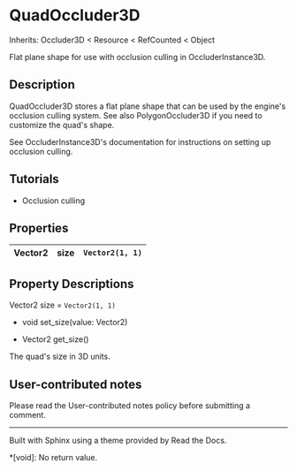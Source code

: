 # QuadOccluder3D

Inherits: Occluder3D < Resource < RefCounted < Object

Flat plane shape for use with occlusion culling in OccluderInstance3D.

## Description

QuadOccluder3D stores a flat plane shape that can be used by the engine's
occlusion culling system. See also PolygonOccluder3D if you need to customize
the quad's shape.

See OccluderInstance3D's documentation for instructions on setting up
occlusion culling.

## Tutorials

  * Occlusion culling

## Properties

Vector2 | size | `Vector2(1, 1)`  
---|---|---  
  
## Property Descriptions

Vector2 size = `Vector2(1, 1)`

  * void set_size(value: Vector2)

  * Vector2 get_size()

The quad's size in 3D units.

## User-contributed notes

Please read the User-contributed notes policy before submitting a comment.

* * *

Built with Sphinx using a theme provided by Read the Docs.

  *[void]: No return value.

